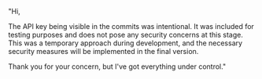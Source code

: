 "Hi,

The API key being visible in the commits was intentional. It was included for testing purposes and does not pose any security concerns at this stage. This was a temporary approach during development, and the necessary security measures will be implemented in the final version.

Thank you for your concern, but I've got everything under control."
